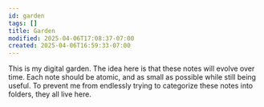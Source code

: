 ```yaml
---
id: garden
tags: []
title: Garden
modified: 2025-04-06T17:08:37-07:00
created: 2025-04-06T16:59:33-07:00
---
```


This is my digital garden. The idea here is that these notes will evolve over time. Each note should be atomic, and as small as possible while still being useful. To prevent me from endlessly trying to categorize these notes into folders, they all live here.
